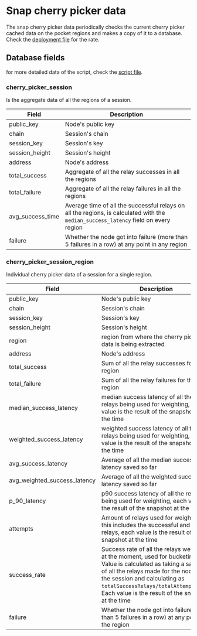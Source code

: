 # Snap cherry picker data

The snap cherry picker data periodically checks the current cherry picker cached data on the pocket regions and makes a copy of it to a database. Check the [deployment file](../serverless.yml) for the rate.

## Database fields

for more detailed data of the script, check the [script file](scripts/db-init.sql).

### cherry_picker_session

Is the aggregate data of all the regions of a session.

| Field            | Description                                                                                                                         |
|------------------|-------------------------------------------------------------------------------------------------------------------------------------|
| public_key       | Node's public key                                                                                                                   |
| chain            | Session's chain                                                                                                                     |
| session_key      | Session's key                                                                                                                       |
| session_height   | Session's height                                                                                                                    |
| address          | Node's address                                                                                                                      |
| total_success    | Aggregate of all the relay successes in all the regions                                                                             |
| total_failure    | Aggregate of all the relay failures in all the regions                                                                              |
| avg_success_time | Average time of all the successful relays on all the regions, is calculated with the `median_success_latency` field on every region |
| failure          | Whether the node got into failure (more than 5 failures in a row) at any point in any region                                        |

### cherry_picker_session_region

Individual cherry picker data of a session for a single region.

| Field                        | Description                                                                                                                               |
|------------------------------|-------------------------------------------------------------------------------------------------------------------------------------------|
| public_key                   | Node's public key                                                                                                                         |
| chain                        | Session's chain                                                                                                                           |
| session_key                  | Session's key                                                                                                                             |
| session_height               | Session's height                                                                                                                          |
| region                       | region from where the cherry picker data is being extracted                                                                               |
| address                      | Node's address                                                                                                                            |
| total_success                | Sum of all the relay successes for the region                                                                                             |
| total_failure                | Sum of all the relay failures for the region                                                                                              |
| median_success_latency       | median success latency of all the relays being used for weighting, each value is the result of the snapshot at the time                   |
| weighted_success_latency     | weighted success latency of all the relays being used for weighting, each value is the result of the snapshot at the time                 |
| avg_success_latency          | Average of all the median success latency saved so far                                                                                    |
| avg_weighted_success_latency | Average of all the weighted success latency saved so far                                                                                  |
| p_90_latency                 | p90 success latency of all the relays being used for weighting, each value is the result of the snapshot at the time                      |
| attempts                     | Amount of relays used for weighting, this includes the successful and failed relays, each value is the result of the snapshot at the time |
| success_rate                 | Success rate of all the relays weigthed at the moment, used for bucketing. Value is calculated as taking a sample of all the relays made for the node in the session and calculating as `totalSuccessRelays/totalAttemptsMade`. Each value is the result of the snapshot at the time                                                                |
| failure                      | Whether the node got into failure (more than 5 failures in a row) at any point in the region                                              |
